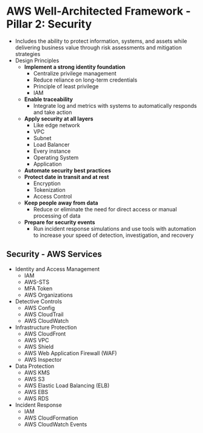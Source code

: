 # AWS Well-Architected Framework - Pillar 2: Security

- Includes the ability to protect information, systems, and assets while delivering business value through risk assessments and mitigation strategies
- Design Principles
    - **Implement a strong identity foundation**
        - Centralize privilege management
        - Reduce reliance on long-term credentials
        - Principle of least privilege
        - IAM
    - **Enable traceability**
        - Integrate log and metrics with systems to automatically responds and take action
    - **Apply security at all layers**
        - Like edge network
        - VPC
        - Subnet
        - Load Balancer
        - Every instance
        - Operating System
        - Application
    - **Automate security best practices**
    - **Protect date in transit and at rest**
        - Encryption
        - Tokenization
        - Access Control
    - **Keep people away from data**
        - Reduce or eliminate the need for direct access or manual processing of data
    - **Prepare for security events**
        - Run incident response simulations and use tools with automation to increase your speed of detection, investigation, and recovery

## Security - AWS Services

- Identity and Access Management
    - IAM
    - AWS-STS
    - MFA Token
    - AWS Organizations
- Detective Controls
    - AWS Config
    - AWS CloudTrail
    - AWS CloudWatch
- Infrastructure Protection
    - AWS CloudFront
    - AWS VPC
    - AWS Shield
    - AWS Web Application Firewall (WAF)
    - AWS Inspector
- Data Protection
    - AWS KMS
    - AWS S3
    - AWS Elastic Load Balancing (ELB)
    - AWS EBS
    - AWS RDS
- Incident Response
    - IAM
    - AWS CloudFormation
    - AWS CloudWatch Events
